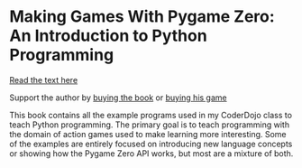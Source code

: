 # Making Games With Pygame Zero: An Introduction to Python Programming

[Read the text here](https://electronstudio.github.io/pygame-zero-book/)

Support the author by [buying the book](https://www.amazon.co.uk/dp/1070813443) or [buying his game](http://retrowar.net)

This book contains all the example programs used in my CoderDojo class to teach Python programming. The primary goal is to teach programming with the domain of action games used to make learning more interesting. Some of the examples are entirely focused on introducing new language concepts or showing how the Pygame Zero API works, but most are a mixture of both.
